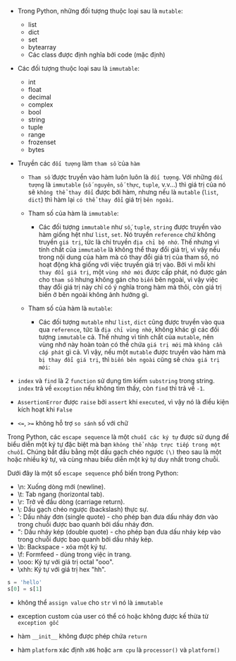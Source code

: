 - Trong Python, những đối tượng thuộc loại sau là `mutable`:
    - list
    - dict
    - set
    - bytearray
    - Các class được định nghĩa bởi code (mặc định)

- Các đối tượng thuộc loại sau là `immutable`:
    - int
    - float
    - decimal
    - complex
    - bool
    - string
    - tuple
    - range
    - frozenset
    - bytes

- Truyền các `đối tượng` làm `tham số` của `hàm`
    - `Tham số` được truyền vào hàm luôn luôn là `đối tượng`. Với những `đối tượng` là `immutable` (`số nguyên`, `số thực`, `tuple`, v.v...) thì giá trị của nó sẽ `không thể thay đổi` được bởi hàm, nhưng nếu là `mutable` (`list`, `dict`) thì hàm lại `có thể thay đổi` giá trị `bên ngoài`.

    - Tham số của hàm là `immutable`:
        - Các đối tượng `immutable` như `số`, `tuple`, `string` được truyền vào hàm giống hệt như `list`, `set`. Nó truyền `reference` chứ không truyền `giá trị`, tức là chỉ truyền `địa chỉ bộ nhớ`. Thế nhưng vì tính chất của `immutable` là không thể thay đổi giá trị, vì vậy nếu trong nội dung của hàm mà có thay đổi giá trị của tham số, nó hoạt động khá giống với việc truyền giá trị vào. Bởi vì mỗi khi `thay đổi giá trị`, một `vùng nhớ mới` được cấp phát, nó được gán cho `tham số` nhưng không gán cho `biến` bên ngoài, vì vậy việc thay đổi giá trị này chỉ có ý nghĩa trong hàm mà thôi, còn giá trị biến ở bên ngoài không ảnh hưởng gì.

    - Tham số của hàm là `mutable`:
        - Các đối tượng `mutable` như `list`, `dict` cũng được truyền vào qua qua `reference`, tức là `địa chỉ vùng nhớ`, không khác gì các đối tượng `immutable` cả. Thế nhưng vì tính chất của `mutable`, nên vùng nhớ này hoàn toàn có thể chứa `giá trị mới` mà `không cần cấp phát` gì cả. Vì vậy, nếu một `mutable` được truyền vào hàm mà `bị thay đổi giá trị`, thì `biến bên ngoài` cũng sẽ `chứa giá trị mới`:

- `index` và `find` là 2 `function` sử dụng tìm kiếm `substring` trong string. `index` trả về `exception` nếu không tìm thấy, còn `find` thì trả về `-1`.

- `AssertionError` được `raise` bởi `assert` khi `executed`, vì vậy nó là điều kiện kích hoạt khi `False`

- `<=`, `>=` không hỗ trợ `so sánh` số với chữ

Trong Python, các `escape sequence` là một `chuỗi các ký tự` được sử dụng để biểu diễn một ký tự đặc biệt mà bạn `không thể nhập trực tiếp trong một chuỗi`. Chúng bắt đầu bằng một dấu gạch chéo ngược `(\)` theo sau là một hoặc nhiều ký tự, và cùng nhau biểu diễn một ký tự duy nhất trong chuỗi.

Dưới đây là một số `escape sequence` phổ biến trong Python:

- \n: Xuống dòng mới (newline).
- \t: Tab ngang (horizontal tab).
- \r: Trở về đầu dòng (carriage return).
- \\: Dấu gạch chéo ngược (backslash) thực sự.
- \': Dấu nháy đơn (single quote) - cho phép bạn đưa dấu nháy đơn vào trong chuỗi được bao quanh bởi dấu nháy đơn.
- \": Dấu nháy kép (double quote) - cho phép bạn đưa dấu nháy kép vào trong chuỗi được bao quanh bởi dấu nháy kép.
- \b: Backspace - xóa một ký tự.
- \f: Formfeed - dùng trong việc in trang.
- \ooo: Ký tự với giá trị octal "ooo".
- \xhh: Ký tự với giá trị hex "hh".


```python
s = 'hello'
s[0] = s[1]
```
- không thể `assign value` cho `str` vì nó là `immutable`

- exception custom của user có thể có hoặc không được kế thừa từ `exception gốc`

- hàm `__init__` không được phép chứa `return`
- hàm `platform` xác định `x86` hoặc `arm cpu` là `processor()` và `platform()`
